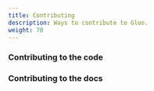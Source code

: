 ```yaml
---
title: Contributing
description: Ways to contribute to Gloo.
weight: 70
---
```


### Contributing to the code

### Contributing to the docs